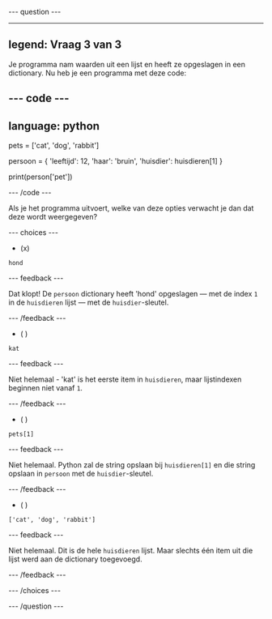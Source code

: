 
--- question ---

---
legend: Vraag 3 van 3
---

Je programma nam waarden uit een lijst en heeft ze opgeslagen in een dictionary. Nu heb je een programma met deze code:

--- code ---
---
language: python
---

pets = ['cat', 'dog', 'rabbit']

persoon = { 'leeftijd': 12, 'haar': 'bruin', 'huisdier': huisdieren[1] }

print(person['pet'])

--- /code ---

Als je het programma uitvoert, welke van deze opties verwacht je dan dat deze wordt weergegeven?

--- choices ---

- (x)
```
hond
```
  --- feedback ---

  Dat klopt! De `persoon` dictionary heeft 'hond' opgeslagen — met de index `1` in de `huisdieren` lijst — met de `huisdier`-sleutel.

  --- /feedback ---

- ( )
```
kat
```

  --- feedback ---

  Niet helemaal - 'kat' is het eerste item in `huisdieren`, maar lijstindexen beginnen niet vanaf `1`.

  --- /feedback ---

- ( )
```
pets[1]
```

  --- feedback ---

  Niet helemaal. Python zal de string opslaan bij `huisdieren[1]` en die string opslaan in `persoon` met de `huisdier`-sleutel.

  --- /feedback ---

- ( )
```
['cat', 'dog', 'rabbit']
```

  --- feedback ---

  Niet helemaal. Dit is de hele `huisdieren` lijst. Maar slechts één item uit die lijst werd aan de dictionary toegevoegd.

  --- /feedback ---

--- /choices ---

--- /question ---
